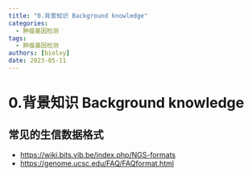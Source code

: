 ```yaml
---
title: "0.背景知识 Background knowledge"
categories:
  - 肿瘤基因检测
tags:
  - 肿瘤基因检测
authors: [biolxy]
date: 2023-05-11
---
```


# 0.背景知识 Background knowledge

## 常见的生信数据格式

- https://wiki.bits.vib.be/index.php/NGS-formats
- https://genome.ucsc.edu/FAQ/FAQformat.html